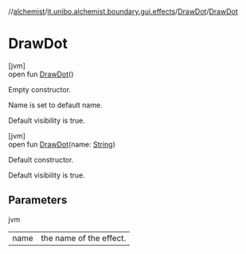 //[alchemist](../../../index.md)/[it.unibo.alchemist.boundary.gui.effects](../index.md)/[DrawDot](index.md)/[DrawDot](-draw-dot.md)

# DrawDot

[jvm]\
open fun [DrawDot](-draw-dot.md)()

Empty constructor. 

 Name is set to default name. 

 Default visibility is true.

[jvm]\
open fun [DrawDot](-draw-dot.md)(name: [String](https://docs.oracle.com/javase/8/docs/api/java/lang/String.html))

Default constructor. 

 Default visibility is true.

## Parameters

jvm

| | |
|---|---|
| name | the name of the effect. |

